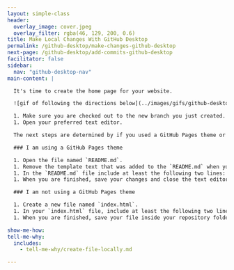 ```yaml
---
layout: simple-class
header:
  overlay_image: cover.jpeg
  overlay_filter: rgba(46, 129, 200, 0.6)
title: Make Local Changes With GitHub Desktop
permalink: /github-desktop/make-changes-github-desktop
next-page: /github-desktop/add-commits-github-desktop
facilitator: false
sidebar:
  nav: "github-desktop-nav"
main-content: |

  It's time to create the home page for your website.

  ![gif of following the directions below](../images/gifs/github-desktop/add-commits-locally.gif)

  1. Make sure you are checked out to the new branch you just created. You change branches by clicking the **Current Branch** button at the top of the application, then selecting a branch.
  1. Open your preferred text editor.

  The next steps are determined by if you used a GitHub Pages theme or decided to just enable GitHub Pages on your repository.

  ### I am using a GitHub Pages theme

  1. Open the file named `README.md`.
  1. Remove the template text that was added to the `README.md` when you selected your theme.
  1. In the `README.md` file include at least the following two lines: `# Hello World!` and `My name is GITHUB_USERNAME`. Bonus points for including more information.
  1. When you are finished, save your changes and close the text editor.

  ### I am not using a GitHub Pages theme

  1. Create a new file named `index.html`.
  1. In your `index.html` file, include at least the following two lines: `<h1> Hello World! </h1>` and `<p> My name is GITHUB_USERNAME </p>`. Bonus points for including more information, or using [Jekyll Themes](http://jekyllthemes.org/) to create a more robust site.
  1. When you are finished, save your file inside your repository folder, and close the text editor.

show-me-how:
tell-me-why:
  includes:
    - tell-me-why/create-file-locally.md

---
```

